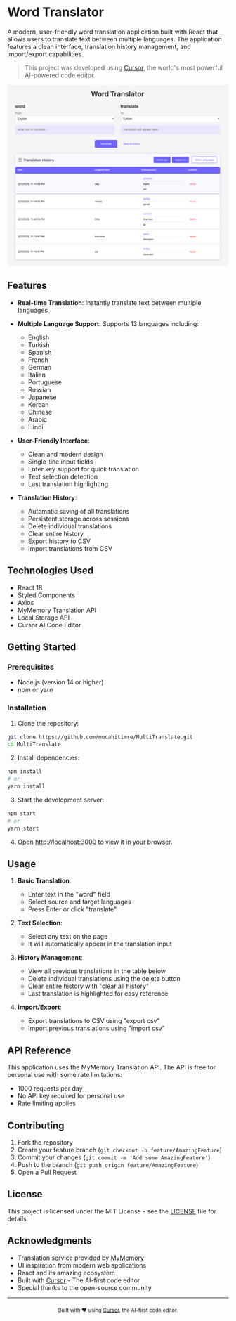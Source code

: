 # Word Translator

A modern, user-friendly word translation application built with React that allows users to translate text between multiple languages. The application features a clean interface, translation history management, and import/export capabilities.

> This project was developed using [Cursor](https://cursor.sh), the world's most powerful AI-powered code editor.

![Word Translator App](screenshot.png) 

## Features

- **Real-time Translation**: Instantly translate text between multiple languages
- **Multiple Language Support**: Supports 13 languages including:
  - English
  - Turkish
  - Spanish
  - French
  - German
  - Italian
  - Portuguese
  - Russian
  - Japanese
  - Korean
  - Chinese
  - Arabic
  - Hindi

- **User-Friendly Interface**:
  - Clean and modern design
  - Single-line input fields
  - Enter key support for quick translation
  - Text selection detection
  - Last translation highlighting

- **Translation History**:
  - Automatic saving of all translations
  - Persistent storage across sessions
  - Delete individual translations
  - Clear entire history
  - Export history to CSV
  - Import translations from CSV

## Technologies Used

- React 18
- Styled Components
- Axios
- MyMemory Translation API
- Local Storage API
- Cursor AI Code Editor

## Getting Started

### Prerequisites

- Node.js (version 14 or higher)
- npm or yarn

### Installation

1. Clone the repository:
```bash
git clone https://github.com/mucahitimre/MultiTranslate.git
cd MultiTranslate
```

2. Install dependencies:
```bash
npm install
# or
yarn install
```

3. Start the development server:
```bash
npm start
# or
yarn start
```

4. Open [http://localhost:3000](http://localhost:3000) to view it in your browser.

## Usage

1. **Basic Translation**:
   - Enter text in the "word" field
   - Select source and target languages
   - Press Enter or click "translate"

2. **Text Selection**:
   - Select any text on the page
   - It will automatically appear in the translation input

3. **History Management**:
   - View all previous translations in the table below
   - Delete individual translations using the delete button
   - Clear entire history with "clear all history"
   - Last translation is highlighted for easy reference

4. **Import/Export**:
   - Export translations to CSV using "export csv"
   - Import previous translations using "import csv"

## API Reference

This application uses the MyMemory Translation API. The API is free for personal use with some rate limitations:
- 1000 requests per day
- No API key required for personal use
- Rate limiting applies

## Contributing

1. Fork the repository
2. Create your feature branch (`git checkout -b feature/AmazingFeature`)
3. Commit your changes (`git commit -m 'Add some AmazingFeature'`)
4. Push to the branch (`git push origin feature/AmazingFeature`)
5. Open a Pull Request

## License

This project is licensed under the MIT License - see the [LICENSE](LICENSE) file for details.

## Acknowledgments

- Translation service provided by [MyMemory](https://mymemory.translated.net/)
- UI inspiration from modern web applications
- React and its amazing ecosystem
- Built with [Cursor](https://cursor.sh) - The AI-first code editor
- Special thanks to the open-source community

---
<div align="center">
  <sub>Built with ❤️ using <a href="https://cursor.sh">Cursor</a>, the AI-first code editor.</sub>
</div> 
